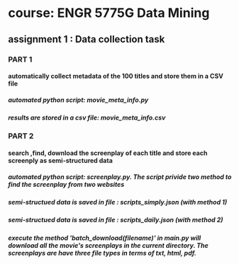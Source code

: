 # course: ENGR 5775G Data Mining 
## assignment 1 : Data collection task
### PART 1
#### automatically collect metadata of the 100 titles and store them in a CSV file
##### automated python script: movie_meta_info.py
##### results are stored in a csv file: movie_meta_info.csv

### PART 2
#### search ,find, download the screenplay of each title and store each screenply as semi-structured data
##### automated python script: screenplay.py. The script privide two method to find the screenplay from two websites
##### semi-structued data is saved in file : scripts_simply.json (with method 1)
##### semi-structued data is saved in file : scripts_daily.json (with method 2)
##### execute the method 'batch_download(filename)' in main.py will download all the movie's screenplays in the current directory. The screenplays are have three file types in terms of txt, html, pdf.




